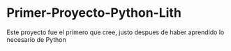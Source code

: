 # Primer-Proyecto-Python-Lith
Este proyecto fue el primero que cree, justo despues de haber aprendido lo necesario de Python

